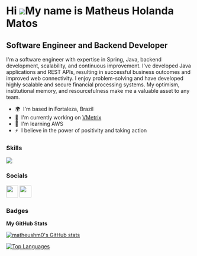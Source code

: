 Hi ![](https://user-images.githubusercontent.com/18350557/176309783-0785949b-9127-417c-8b55-ab5a4333674e.gif)My name is Matheus Holanda Matos
=============================================================================================================================================

Software Engineer and Backend Developer
---------------------------------------

I'm a software engineer with expertise in Spring, Java, backend development, scalability, and continuous improvement. I've developed Java applications and REST APIs, resulting in successful business outcomes and improved web connectivity. I enjoy problem-solving and have developed highly scalable and secure financial processing systems. My optimism, institutional memory, and resourcefulness make me a valuable asset to any team.

* 🌍  I'm based in Fortaleza, Brazil
* 🚀  I'm currently working on [VMetrix](http://www.vmetrix.com/)
* 🧠  I'm learning AWS
* ⚡  I believe in the power of positivity and taking action

### Skills


<p align="left">
  <a href="https://skillicons.dev">
    <img src="https://skillicons.dev/icons?i=java,spring,gradle,maven,eclipse,postgres,git,docker" />
  </a>
</p>


### Socials

<p align="left"> <a href="https://www.github.com/matheushm0" target="_blank" rel="noreferrer"><img src="https://raw.githubusercontent.com/danielcranney/readme-generator/main/public/icons/socials/github.svg" width="32" height="32" /></a> <a href="https://www.linkedin.com/in/matheus-holanda-matos" target="_blank" rel="noreferrer"><img src="https://raw.githubusercontent.com/danielcranney/readme-generator/main/public/icons/socials/linkedin.svg" width="32" height="32" /></a></p>

### Badges

<b>My GitHub Stats</b>

<a href="http://www.github.com/matheushm0"><img src="https://github-readme-stats.vercel.app/api?username=matheushm0&show_icons=true&theme=dark" alt="matheushm0's GitHub stats" /></a>

<a href="https://github.com/matheushm0" align="left"><img src="https://github-readme-stats.vercel.app/api/top-langs/?username=matheushm0&hide_progress=true&theme=dark" alt="Top Languages" /></a>
